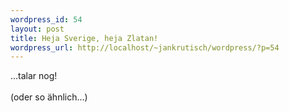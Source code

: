 ```yaml
--- 
wordpress_id: 54
layout: post
title: Heja Sverige, heja Zlatan!
wordpress_url: http://localhost/~jankrutisch/wordpress/?p=54
---
```

...talar nog!<br />
<br />
(oder so &auml;hnlich...)
